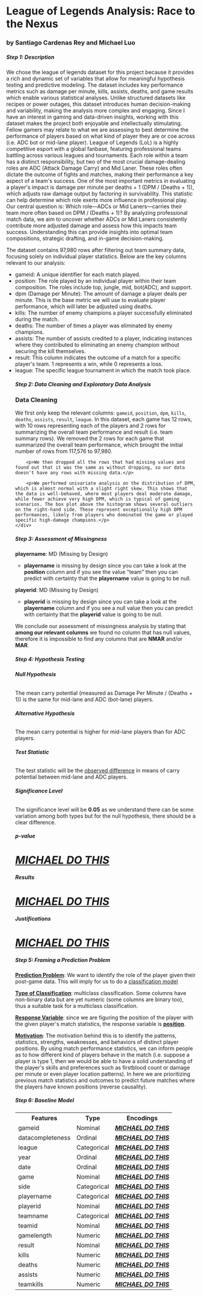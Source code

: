 <html lang="en">
<body>
    <div class="container">
        <h1>League of Legends Analysis: Race to the Nexus</h1>
	<h3>by Santiago Cardenas Rey and Michael Luo</h3>
	<h5>Step 1: Description</h5>
        <p>We chose the league of legends dataset for this project because it provides a rich and dynamic set of variables that allow for meaningful hypothesis testing and predictive modeling. The dataset includes key performance metrics such as damage per minute, kills, assists, deaths, and game results which enable various statistical analyses. Unlike structured datasets like recipes or power outages, this dataset introduces human decision-making and variability, making the analysis more complex and engaging. Since I have an interest in gaming and data-driven insights, working with this dataset makes the project both enjoyable and intellectually stimulating. Fellow gamers may relate to what we are assessing to best determine the performance of players based on what kind of player they are or coe across (i.e. ADC bot or mid-lane player). League of Legends (LoL) is a highly competitive esport with a global fanbase, featuring professional teams battling across various leagues and tournaments. Each role within a team has a distinct responsibility, but two of the most crucial damage-dealing roles are ADC (Attack Damage Carry) and Mid Laner. These roles often dictate the outcome of fights and matches, making their performance a key aspect of a team's success.
One of the most important metrics in evaluating a player's impact is damage per minute per deaths + 1 (DPM / (Deaths + 1)), which adjusts raw damage output by factoring in survivability. This statistic can help determine which role exerts more influence in professional play.
Our central question is:
Which role—ADCs or Mid Laners—carries their team more often based on DPM / (Deaths + 1)?
By analyzing professional match data, we aim to uncover whether ADCs or Mid Laners consistently contribute more adjusted damage and assess how this impacts team success. Understanding this can provide insights into optimal team compositions, strategic drafting, and in-game decision-making.
</p>
	<p> The dataset contains 97,980 rows after filtering out team summary data, focusing solely on individual player statistics. Below are the key columns relevant to our analysis:
</p>
</body>
	<ul>
	    <li>gameid:  A unique identifier for each match played.</li>
	    <li>position: The role played by an individual player within their team composition. The roles include top, jungle, mid, bot(ADC), and support.</li>
	    <li>dpm (Damage per Minute): The amount of damage a player deals per minute. This is the base metric we will use to evaluate player performance, which will later be adjusted using deaths.</li>
	    <li>kills: The number of enemy champions a player successfully eliminated during the match.</li>
	    <li>deaths: The number of times a player was eliminated by enemy champions.</li>
	    <li>assists: The number of assists credited to a player, indicating instances where they contributed to eliminating an enemy champion without securing the kill themselves.</li>
	    <li>result: This column indicates the outcome of a match for a specific player's team. 1 represents a win, while 0 represents a loss.</li>
	    <li>league: The specific league tournament in which the match took place.</li>
<body>
    <div>
        <h5>Step 2: Data Cleaning and Exploratory Data Analysis</h5>
        <h3>Data Cleaning</h3>
        <p>We first only keep the relevant columns: <code>gameid</code>, <code>position</code>, <code>dpm</code>, <code>kills</code>, <code>deaths</code>, <code>assists</code>, <code>result</code>, <code>league</code>. In this dataset, each game has 12 rows, with 10 rows representing each of the players and 2 rows for summarizing the overall team performance and result (i.e. team summary rows). We removed the 2 rows for each game that summarized the overall team performance, which brought the initial number of rows from 117,576 to 97,980.</p>
        
        <p>We then dropped all the rows that had missing values and found out that it was the same as without dropping, so our data doesn't have any rows with missing data.</p>

        <p>We performed univariate analysis on the distribution of DPM, which is almost normal with a slight right skew. This shows that the data is well-behaved, where most players deal moderate damage, while fewer achieve very high DPM, which is typical of gaming scenarios. The box plot above the histogram shows several outliers on the right-hand side. These represent exceptionally high DPM performances, likely from players who dominated the game or played specific high-damage champions.</p>
    </div>
</body>
	<div>
		<h5>Step 3: Assessment of Missingness</h5>
	</div>
	<div>
		<p><b>playername</b>: MD (Missing by Design)</p>
		<ul>
			<li><b>playername</b> is missing by design since you can take a look at the <b>position</b> column and if you see the value "team" then you can predict with certainty that the <b>playername</b> value is going to be null.</li>
		</ul>
	</div>
	<div>
		<p><b>playerid</b>: MD (Missing by Design)</p>
		<ul>
			<li><b>playerid</b> is missing by design since you can take a look at the <b>playername</b> column and if you see a null value then you can predict with certainty that the <b>playerid</b> value is going to be null.</li>
		</ul>
	</div>
	<div>
		<p>We conclude our assessment of missingness analysis by stating that <b>among our relevant columns</b> we found no column that has null values, therefore it is impossible to find any columns that are <b>NMAR</b> and/or <b>MAR</b>.</p>
	</div>
	<div>
		<h5>Step 4: Hypothesis Testing</h5>
	</div>	
	<div>
		<h6><b>Null Hypothesis</b><h6>
	</div>
	<div>
		<p>The mean carry potential (measured as Damage Per Minute / (Deaths + 1)) is the same for mid-lane and ADC (bot-lane) players.</p>
	</div>
	<div>
		<h6><b>Alternative Hypothesis</b></h6>
	</div>
	<div>
		<p>The mean carry potential is higher for mid-lane players than for ADC players.</p>
	</div>
	<div>
		<h6><b>Test Statistic</b><h6>
	</div>
	<div>
		<p>The test statistic will be the <u>observed difference</u> in means of carry potential between mid-lane and ADC players.</p>
	</div>
	<div>
		<h6><b>Significance Level</b></h6>
	</div>
	<div>
		<p>The significance level will be <b>0.05</b> as we understand there can be some variation among both types but for the null hypothesis, there should be a clear difference.</p>
	</div>
	<div>
		<h6><b>p-value</b></h6>
		<h1><b><u><i>MICHAEL DO THIS</u></i></b></h1>
	</div>
	<div>
		<h6><b>Results</b></h6>
		<h1><b><u><i>MICHAEL DO THIS</u></i></b></h1>
	</div>
	<div>
		<h6><b>Justifications</b></h6>
		<h1><b><u><i>MICHAEL DO THIS</u></i></b></h1>
	</div>
	<div>
		<h5>Step 5: Framing a Prediction Problem</h5>
	</div>
	<div>
		<p><b><u>Prediction Problem</u></b>: We want to identify the role of the player given their post-game data. This will imply for us to do a <u>classification model</u></p>	
		<p><b><u>Type of Classification</b></u>: multiclass classification. Some columns have non-binary data but are yet numeric (some columns are binary too), thus a suitable task for a multiclass classification.</p>
		<p><b><u>Response Variable</b></u>: since we are figuring the position of the player with the given player's match statistics, the response variable is <b><u>position</u></b>.</p>
		<p><b><u>Motivation</b></u>: The motivation behind this is to identify the patterns, statistics, strengths, weaknesses, and behaviors of distinct player positions. By using match performance statistics, we can inform people as to how different kind of players behave in the match (i.e. suppose a player is type 1, then we would be able to have a solid understanding of the player's skills and preferences such as firstblood count or damage per minute or even player location patterns). In here we are prioritizing previous match statistics and outcomes to predict future matches where the players have known positions (reverse causality).</p>
	</div>
	<div>
		<h5>Step 6: Baseline Model</h5>
	</div>
	<div>
		<table>
			<tr>
				<th>Features</th>
				<th>Type</th>
				<th>Encodings</th>
			</tr>
			<tr>
				<td>gameid</td>
				<td>Nominal</td>
				<td><b><u><i>MICHAEL DO THIS</b></u></i></td>
			</tr>
			<tr>
				<td>datacompleteness</td>
				<td>Ordinal</td>
				<td><b><u><i>MICHAEL DO THIS</b></u></i></td>
			</tr>
			<tr>
				<td>league</td>
				<td>Categorical</td>
				<td><b><u><i>MICHAEL DO THIS</b></u></i></td>
			</tr>
			<tr>
				<td>year</td>
				<td>Ordinal</td>
				<td><b><u><i>MICHAEL DO THIS</b></u></i></td>
			</tr>
			<tr>
				<td>date</td>
				<td>Ordinal</td>
				<td><b><u><i>MICHAEL DO THIS</i></u></b></td>
			</tr>
			<tr>
				<td>game</td>
				<td>Nominal</td>
				<td><b><u><i>MICHAEL DO THIS</i></u></b></td>
			</tr>
			<tr>
				<td>side</td>
				<td>Categorical</td>
				<td><b><u><i>MICHAEL DO THIS</i></u></b></td>
			</tr>
			<tr>
				<td>playername</td>
				<td>Categorical</td>
				<td><b><u><i>MICHAEL DO THIS</i></u></b></td>
			</tr>
			<tr>
				<td>playerid</td>
				<td>Nominal</td>
				<td><b><u><i>MICHAEL DO THIS</i></u></b></td>
			</tr>
			<tr>
				<td>teamname</td>
				<td>Categorical</td>
				<td><b><u><i>MICHAEL DO THIS</i></u></b></td>
			</tr>
			<tr>
				<td>teamid</td>
				<td>Nominal</td>
				<td><b><u><i>MICHAEL DO THIS</i></u></b></td>
			</tr>
			<tr>
				<td>gamelength</td>
				<td>Numeric</td>
				<td><b><u><i>MICHAEL DO THIS</i></u></b></td>
			</tr>
			<tr>
				<td>result</td>
				<td>Nominal</td>
				<td><b><u><i>MICHAEL DO THIS</i></u></b></td>
			</tr>
			<tr>
				<td>kills</td>
				<td>Numeric</td>
				<td><b><u><i>MICHAEL DO THIS</i></u></b></td>
			</tr>
			<tr>
				<td>deaths</td>
				<td>Numeric</td>
				<td><b><u><i>MICHAEL DO THIS</i></u></b></td>
			</tr>
			<tr>
				<td>assists</td>
				<td>Numeric</td>
				<td><b><u><i>MICHAEL DO THIS</i></u></b></td>
			</tr>
			<tr>
				<td>teamkills</td>
				<td>Numeric</td>
				<td><b><u><i>MICHAEL DO THIS</i></u></b></td>
			</tr>
		</table>	
	</div>
</body>
